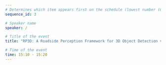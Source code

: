 ```yaml
---
# Determines which item appears first on the schedule (lowest number (0) appears first)
sequence_id: 3

# Speaker name
speaker: /

# Title of the event
title: "RP3D: A Roadside Perception Framework for 3D Object Detection via Multi-View Sensor Fusion (Oral Talk 1)"

# Time of the event
time: 15:10 - 15:20
---
```

